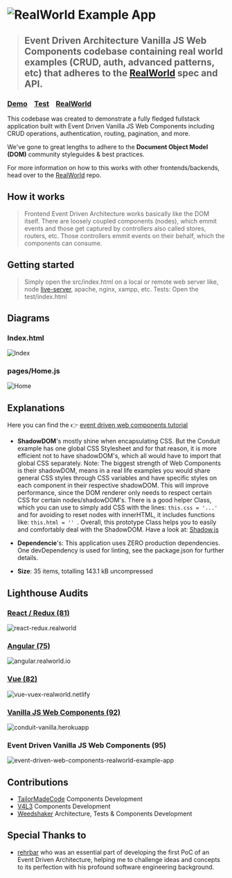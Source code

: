# ![RealWorld Example App](logo.png)

> ## Event Driven Architecture Vanilla JS Web Components codebase containing real world examples (CRUD, auth, advanced patterns, etc) that adheres to the [RealWorld](https://github.com/gothinkster/realworld) spec and API.

### [Demo](https://mits-gossau.github.io/event-driven-web-components-realworld-example-app)&nbsp;&nbsp;&nbsp;&nbsp;[Test](https://mits-gossau.github.io/event-driven-web-components-realworld-example-app/test)&nbsp;&nbsp;&nbsp;&nbsp;[RealWorld](https://github.com/gothinkster/realworld)

This codebase was created to demonstrate a fully fledged fullstack application built with Event Driven Vanilla JS Web Components including CRUD operations, authentication, routing, pagination, and more.

We've gone to great lengths to adhere to the **Document Object Model (DOM)** community styleguides & best practices.

For more information on how to this works with other frontends/backends, head over to the [RealWorld](https://github.com/gothinkster/realworld) repo.

## How it works

> Frontend Event Driven Architecture works basically like the DOM itself. There are loosely coupled components (nodes), which emmit events and those get captured by controllers also called stores, routers, etc. Those controllers emmit events on their behalf, which the components can consume.

## Getting started

> Simply open the src/index.html on a local or remote web server like, node [live-server](https://www.npmjs.com/package/live-server), apache, nginx, xampp, etc.
> Tests: Open the test/index.html

## Diagrams

### Index.html

![Index](./diagrams/Index.drawio.svg)

### pages/Home.js

![Home](./diagrams/Home.drawio.svg)

## Explanations

Here you can find the 👉 [event driven web components tutorial](https://github.com/Weedshaker/event-driven-web-components-tutorial)

* **ShadowDOM**'s mostly shine when encapsulating CSS. But the Conduit example has one global CSS Stylesheet and for that reason, it is more efficient not to have shadowDOM's, which all would have to import that global CSS separately. Note: The biggest strength of Web Components is their shadowDOM, means in a real life examples you would share general CSS styles through CSS variables and have specific styles on each component in their respective shadowDOM. This will improve performance, since the DOM renderer only needs to respect certain CSS for certain nodes/shadowDOM's. There is a good helper Class, which you can use to simply add CSS with the lines: ```this.css = '...' ``` and for avoiding to reset nodes with innerHTML, it includes functions like: ```this.html = '' ```. Overall, this prototype Class helps you to easily and comfortably deal with the ShadowDOM. Have a look at: [Shadow.js](https://github.com/Weedshaker/event-driven-web-components-prototypes/blob/master/src/Shadow.js)

* **Dependencie**'s: This application uses ZERO production dependencies. One devDependency is used for linting, see the package.json for further details.

* **Size**: 35 items, totalling 143.1 kB uncompressed

## Lighthouse Audits

### [React / Redux (81)](https://github.com/gothinkster/react-redux-realworld-example-app)

![react-redux.realworld](./images/react-redux.realworld.png)

### [Angular (75)](https://github.com/gothinkster/angular-realworld-example-app)

![angular.realworld.io](./images/angular.realworld.io.png)

### [Vue (82)](https://github.com/gothinkster/vue-realworld-example-app)

![vue-vuex-realworld.netlify](./images/vue-vuex-realworld.netlify.png)

### [Vanilla JS Web Components (92)](https://github.com/gothinkster/web-components-realworld-example-app)

![conduit-vanilla.herokuapp](./images/conduit-vanilla.herokuapp.png)

### Event Driven Vanilla JS Web Components (95)

![event-driven-web-components-realworld-example-app](./images/event-driven-web-components-realworld-example-app.png)

## Contributions

* [TailorMadeCode](https://github.com/tailormadecode) Components Development
* [V4L3](https://github.com/V4L3) Components Development
* [Weedshaker](https://github.com/Weedshaker) Architecture, Tests & Components Development

## Special Thanks to

* [rehrbar](https://github.com/orgs/mits-gossau/people/rehrbar) who was an essential part of developing the first PoC of an Event Driven Architecture, helping me to challenge ideas and concepts to its perfection with his profound software engineering background.
